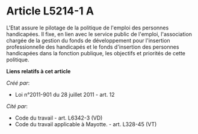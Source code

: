 # Article L5214-1 A

L'Etat assure le pilotage de la politique de l'emploi des personnes handicapées. Il fixe, en lien avec le service public de
l'emploi, l'association chargée de la gestion du fonds de développement pour l'insertion professionnelle des handicapés et le
fonds d'insertion des personnes handicapées dans la fonction publique, les objectifs et priorités de cette politique.

**Liens relatifs à cet article**

_Créé par_:

  - Loi n°2011-901 du 28 juillet 2011 - art. 12

_Cité par_:

  - Code du travail - art. L6342-3 (VD)
  - Code du travail applicable à Mayotte. - art. L328-45 (VT)

